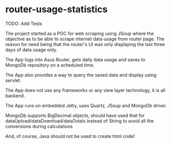 # router-usage-statistics

TODO: Add Tests

The project started as a POC for web scraping using JSoup where the objective as to be able to scrape internet data usage from router page.
The reason for need being that the router's UI was only displaying the last three days of data usage only. 

The App logs into Asus Router, gets daily data usage and saves to MongoDb repository on a scheduled time.

The App also provides a way to query the saved data and display using servlet.

The App does not use any frameworks or any view layer technology, it is all backend.

The App runs on embedded Jetty, uses Quartz, JSoup and MongoDb driver.

MongoDb supports BigDecimal objects, should have used that for dataUpload/dataDownload/dataTotals instead of String
to avoid all the conversions during calculations

And, of course, Java should not be used to create html code!
